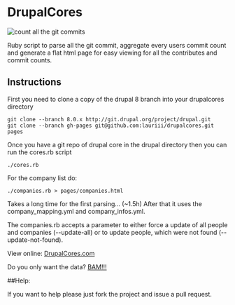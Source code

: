 # DrupalCores
![count all the git commits](https://github.com/ericduran/drupalcores/raw/pystart/img.jpg)

Ruby script to parse all the git commit, aggregate every users commit count and generate
a flat html page for easy viewing for all the contributes and commit counts.

## Instructions
First you need to clone a copy of the drupal 8 branch into your drupalcores directory

    git clone --branch 8.0.x http://git.drupal.org/project/drupal.git
    git clone --branch gh-pages git@github.com:lauriii/drupalcores.git pages

Once you have a git repo of drupal core in the drupal directory then you can run the cores.rb script

    ./cores.rb

For the company list do:

    ./companies.rb > pages/companies.html

Takes a long time for the first parsing... (~1.5h)
After that it uses the company_mapping.yml and company_infos.yml.

The companies.rb accepts a parameter to either force a update of all people and companies (--update-all)
or to update people, which were not found (--update-not-found).

View online:
 [DrupalCores.com](http://www.drupalcores.com/)

Do you only want the data?
 [BAM!!!](http://www.drupalcores.com/data.json)

##Help:

If you want to help please just fork the project and issue a pull request.
